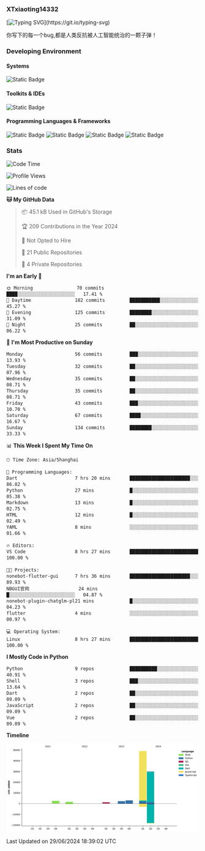 ### XTxiaoting14332

[![Typing SVG](https://readme-typing-svg.herokuapp.com?font=JetBrians+Mono&pause=1000&random=false&width=435&lines=Hello+World!)](https://git.io/typing-svg)

你写下的每一个bug,都是人类反抗被人工智能统治的一颗子弹！

### Developing Environment

#### Systems

![Static Badge](https://img.shields.io/badge/Ubuntu-%20?style=flat-square&logo=ubuntu&logoColor=white&color=E34F26)

#### Toolkits & IDEs

![Static Badge](https://img.shields.io/badge/Visual%20Studio%20Code-%20?style=flat-square&logo=visualstudiocode&logoColor=white&color=blue)

#### Programming Languages & Frameworks

![Static Badge](https://img.shields.io/badge/Dart-%20?style=flat-square&logo=dart&logoColor=white&color=0175C2)
![Static Badge](https://img.shields.io/badge/Flutter-%20?style=flat-square&logo=flutter&logoColor=white&color=02569B)
![Static Badge](https://img.shields.io/badge/Python-%20?style=flat-square&logo=python&logoColor=white&color=E7A781)
![Static Badge](https://img.shields.io/badge/Bash%20Shell-%20?style=flat-square&logo=shell&logoColor=white&color=49D868)

### Stats

<!--START_SECTION:waka-->
![Code Time](http://img.shields.io/badge/Code%20Time-15%20hrs%2023%20mins-blue)

![Profile Views](http://img.shields.io/badge/Profile%20Views-7-blue)

![Lines of code](https://img.shields.io/badge/From%20Hello%20World%20I%27ve%20Written-89.3%20thousand%20lines%20of%20code-blue)

**🐱 My GitHub Data** 

> 📦 45.1 kB Used in GitHub's Storage 
 > 
> 🏆 209 Contributions in the Year 2024
 > 
> 🚫 Not Opted to Hire
 > 
> 📜 21 Public Repositories 
 > 
> 🔑 4 Private Repositories 
 > 
**I'm an Early 🐤** 

```text
🌞 Morning                70 commits          ████░░░░░░░░░░░░░░░░░░░░░   17.41 % 
🌆 Daytime                182 commits         ███████████░░░░░░░░░░░░░░   45.27 % 
🌃 Evening                125 commits         ████████░░░░░░░░░░░░░░░░░   31.09 % 
🌙 Night                  25 commits          ██░░░░░░░░░░░░░░░░░░░░░░░   06.22 % 
```
📅 **I'm Most Productive on Sunday** 

```text
Monday                   56 commits          ███░░░░░░░░░░░░░░░░░░░░░░   13.93 % 
Tuesday                  32 commits          ██░░░░░░░░░░░░░░░░░░░░░░░   07.96 % 
Wednesday                35 commits          ██░░░░░░░░░░░░░░░░░░░░░░░   08.71 % 
Thursday                 35 commits          ██░░░░░░░░░░░░░░░░░░░░░░░   08.71 % 
Friday                   43 commits          ███░░░░░░░░░░░░░░░░░░░░░░   10.70 % 
Saturday                 67 commits          ████░░░░░░░░░░░░░░░░░░░░░   16.67 % 
Sunday                   134 commits         ████████░░░░░░░░░░░░░░░░░   33.33 % 
```


📊 **This Week I Spent My Time On** 

```text
🕑︎ Time Zone: Asia/Shanghai

💬 Programming Languages: 
Dart                     7 hrs 20 mins       ██████████████████████░░░   86.82 % 
Python                   27 mins             █░░░░░░░░░░░░░░░░░░░░░░░░   05.38 % 
Markdown                 13 mins             █░░░░░░░░░░░░░░░░░░░░░░░░   02.75 % 
HTML                     12 mins             █░░░░░░░░░░░░░░░░░░░░░░░░   02.49 % 
YAML                     8 mins              ░░░░░░░░░░░░░░░░░░░░░░░░░   01.66 % 

🔥 Editors: 
VS Code                  8 hrs 27 mins       █████████████████████████   100.00 % 

🐱‍💻 Projects: 
nonebot-flutter-gui      7 hrs 36 mins       ██████████████████████░░░   89.93 % 
NBGUI官网                  24 mins             █░░░░░░░░░░░░░░░░░░░░░░░░   04.87 % 
nonebot-plugin-chatglm-pl21 mins             █░░░░░░░░░░░░░░░░░░░░░░░░   04.23 % 
flutter                  4 mins              ░░░░░░░░░░░░░░░░░░░░░░░░░   00.97 % 

💻 Operating System: 
Linux                    8 hrs 27 mins       █████████████████████████   100.00 % 
```

**I Mostly Code in Python** 

```text
Python                   9 repos             ██████████░░░░░░░░░░░░░░░   40.91 % 
Shell                    3 repos             ███░░░░░░░░░░░░░░░░░░░░░░   13.64 % 
Dart                     2 repos             ██░░░░░░░░░░░░░░░░░░░░░░░   09.09 % 
JavaScript               2 repos             ██░░░░░░░░░░░░░░░░░░░░░░░   09.09 % 
Vue                      2 repos             ██░░░░░░░░░░░░░░░░░░░░░░░   09.09 % 
```



**Timeline**

![Lines of Code chart](https://raw.githubusercontent.com/XTxiaoting14332/XTxiaoting14332/main/assets/bar_graph.png)


 Last Updated on 29/06/2024 18:39:02 UTC
<!--END_SECTION:waka-->